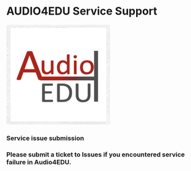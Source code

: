 # AUDIO4EDU Service Support
![screenshot](https://raw.githubusercontent.com/12HuYang/AUDIO4EDU/master/audio4edu_thum.png)
### Service issue submission
### Please submit a ticket to Issues if you encountered service failure in Audio4EDU.
